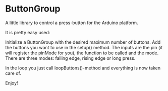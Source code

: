 ButtonGroup
===========

A little library to control a press-button for the Arduino platform.

It is pretty easy used:

Initialize a ButtonGroup with the desired maximum number of buttons.
Add the buttons you want to use in the setup() method. The inputs are the pin (it will register the pinMode for you), the function to be called and the mode. There are three modes: falling edge, rising edge or long press.

In the loop you just call loopButtons()-method and everything is now taken care of.

Enjoy!



